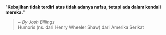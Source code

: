 "**Kebajikan tidak terdiri atas tidak adanya nafsu, tetapi ada dalam kendali mereka.**"

> ~ _By Josh Billings_  
Humoris (ns. dari Henry Wheeler Shaw) dari Amerika Serikat
